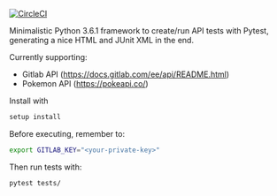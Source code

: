 [![CircleCI](https://circleci.com/gh/gpaOliveira/api_tests.svg?style=svg)](https://circleci.com/gh/gpaOliveira/api_tests)

Minimalistic Python 3.6.1 framework to create/run API tests with Pytest, generating a nice HTML and JUnit XML in the end.

Currently supporting:
* Gitlab API (https://docs.gitlab.com/ee/api/README.html)
* Pokemon API (https://pokeapi.co/)

Install with
```bash
setup install
```

Before executing, remember to:
```bash
export GITLAB_KEY="<your-private-key>"
```

Then run tests with:
```bash
pytest tests/
```